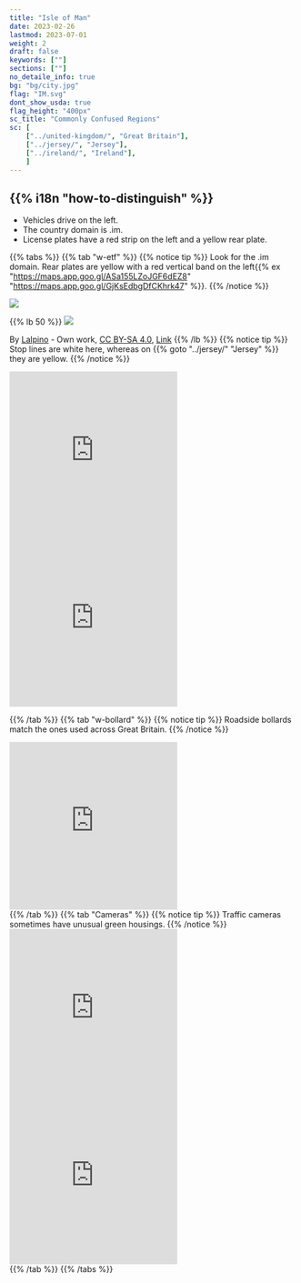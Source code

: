 ```yaml
---
title: "Isle of Man"
date: 2023-02-26
lastmod: 2023-07-01
weight: 2
draft: false
keywords: [""]
sections: [""]
no_detaile_info: true
bg: "bg/city.jpg"
flag: "IM.svg"
dont_show_usda: true
flag_height: "400px"
sc_title: "Commonly Confused Regions"
sc: [
    ["../united-kingdom/", "Great Britain"],
    ["../jersey/", "Jersey"],
    ["../ireland/", "Ireland"],
    ]
---
```



<div class="main-desciption country-description">
    <h2 class="section-title">{{% i18n "how-to-distinguish" %}}</h2>
    <ul class="rule-list">
        <li>Vehicles drive on the <span class="quiz">left</span>.</li>
        <li>The country domain is <span class="quiz">.im</span>.</li>
        <li>License plates have a <span class="quiz">red strip on the left</span> and a <span class="quiz">yellow rear plate</span>.</li>
    </ul>
</div>

{{% tabs %}}
{{% tab "w-etf" %}}
{{% notice tip %}}
Look for the <span class="quiz">.im</span> domain. Rear plates are yellow with a <span class="quiz">red</span> vertical band on the left{{% ex "https://maps.app.goo.gl/ASa155LZoJGF6dEZ8" "https://maps.app.goo.gl/GjKsEdbgDfCKhrk47" %}}.
{{% /notice %}}
<div class="googlemap-if">
<img src="/rule/europe/mannin/640px-Ford_Focus_illa_de_Man.jpg">
</div>

{{% lb 50 %}}
![](/rule/europe/mannin/2023-07-30-04-06-05.png)

By <a href="//commons.wikimedia.org/w/index.php?title=User:Lalpino&amp;action=edit&amp;redlink=1" class="new" title="User:Lalpino (page does not exist)">Lalpino</a> - <span class="int-own-work" lang="en">Own work</span>, <a href="https://creativecommons.org/licenses/by-sa/4.0" title="Creative Commons Attribution-Share Alike 4.0">CC BY-SA 4.0</a>, <a href="https://commons.wikimedia.org/w/index.php?curid=88521143">Link</a>
{{% /lb %}}
{{% notice tip %}}
Stop lines are white here, whereas on {{% goto "../jersey/" "Jersey" %}} they are <span class="quiz">yellow</span>.
{{% /notice %}}
<div class="googlemap-if">
<iframe src="https://www.google.com/maps/embed?pb=!4v1686409117515!6m8!1m7!1sOj_LMVtkaKPX2w8Q0y5zpg!2m2!1d54.08238091574675!2d-4.640365431205106!3f307.0398301232984!4f-25.753797002006664!5f2.5810773344004008" width="295" height="295" style="border:0;" allowfullscreen="" loading="lazy" referrerpolicy="no-referrer-when-downgrade"></iframe>
<iframe src="https://www.google.com/maps/embed?pb=!4v1686409173187!6m8!1m7!1s-FMNdqLd9qOkc_8_lQcjew!2m2!1d54.22219805919635!2d-4.68973052977538!3f134.0246345543752!4f-11.927489786910613!5f2.6915555887357256" width="295" height="295" style="border:0;" allowfullscreen="" loading="lazy" referrerpolicy="no-referrer-when-downgrade"></iframe>
</div>

{{% /tab  %}}
{{% tab "w-bollard" %}}
{{% notice tip %}}
Roadside bollards match the ones used across Great Britain.
{{% /notice %}}
<div class="googlemap-if">
<iframe src="https://www.google.com/maps/embed?pb=!4v1681121037887!6m8!1m7!1s16LnwMHJjLYrrFhPSU3JGw!2m2!1d54.17153529412187!2d-4.613871803912569!3f113.52714938831821!4f-18.699174265819764!5f3.325193203789971" width="295" height="295" style="border:0;" allowfullscreen="" loading="lazy" referrerpolicy="no-referrer-when-downgrade"></iframe>
</div>
{{% /tab %}}
{{% tab "Cameras" %}}
{{% notice tip %}}
Traffic cameras sometimes have unusual green housings.
{{% /notice %}}
<div class="googlemap-if">
<iframe src="https://www.google.com/maps/embed?pb=!4v1681121477195!6m8!1m7!1sC7dKsz76ul-WWwqyx9bzoQ!2m2!1d54.15605480381518!2d-4.482523373093878!3f2.6741820632657323!4f35.20678702489258!5f2.20218438606314" width="295" height="295" style="border:0;" allowfullscreen="" loading="lazy" referrerpolicy="no-referrer-when-downgrade"></iframe>
<iframe src="https://www.google.com/maps/embed?pb=!4v1681121519535!6m8!1m7!1sH4OgPJsIhTFyYYncZ_W91w!2m2!1d54.18485162935091!2d-4.649980519624544!3f316.5841606986218!4f35.48970650272469!5f2.4183447684454578" width="295" height="295" style="border:0;" allowfullscreen="" loading="lazy" referrerpolicy="no-referrer-when-downgrade"></iframe>
</div>
{{% /tab %}}
{{% /tabs %}}

